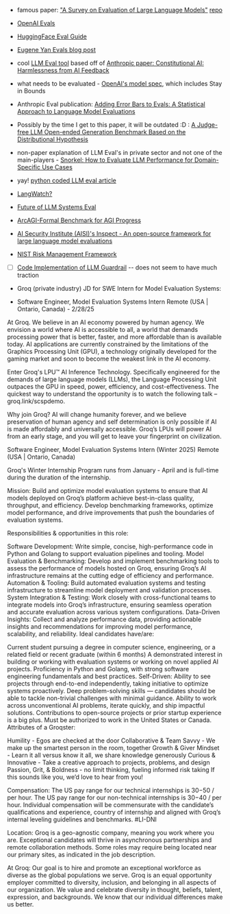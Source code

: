 * famous paper: ["A Survey on Evaluation of Large Language Models"](https://arxiv.org/abs/2307.03109) [repo](https://github.com/MLGroupJLU/LLM-eval-survey)
* [OpenAI Evals](https://github.com/openai/evals)
* [HuggingFace Eval Guide](https://github.com/huggingface/evaluation-guidebook)
* [Eugene Yan Evals blog post](https://eugeneyan.com/writing/evals/)
* cool [LLM Eval tool](https://eugeneyan.com/writing/llm-evaluators/) based off of [Anthropic paper: Constitutional AI: Harmlessness from AI Feedback](https://arxiv.org/abs/2212.08073)
* what needs to be evaluated - [OpenAI's model spec](https://model-spec.openai.com/2025-02-12.html), which includes Stay in Bounds


* Anthropic Eval publication: [Adding Error Bars to Evals: A Statistical Approach to Language Model Evaluations](https://arxiv.org/abs/2411.00640)
* Possibly by the time I get to this paper, it will be outdated :D : [A Judge-free LLM Open-ended Generation Benchmark Based on the Distributional Hypothesis](https://arxiv.org/abs/2502.09316)
* non-paper explanation of LLM Eval's in private sector and not one of the main-players - [Snorkel: How to Evaluate LLM Performance for Domain-Specific Use Cases](https://www.youtube.com/watch?v=ZHjulqB-4A0)
* yay! [python coded LLM eval article](https://medium.com/@jeffreyip54/llm-evaluation-metrics-everything-you-need-for-llm-evaluation-6b129157e33c)
* [LangWatch?](https://docs.langwatch.ai/optimization-studio/evaluating)
* [Future of LLM Systems Eval ](https://www.reddit.com/r/LocalLLaMA/comments/18z3ygo/the_future_of_llm_systems_evaluation/)
* [ArcAGI-Formal Benchmark for AGI Progress](https://arcprize.org/)
* [AI Security Institute (AISI)'s Inspect - An open-source framework for large language model evaluations](https://inspect.ai-safety-institute.org.uk/)
* [NIST Risk Management Framework](https://csrc.nist.gov/projects/risk-management)
* [ ] [Code Implementation of LLM Guardrail](https://github.com/mindyng/GuardReasoner) -- does not seem to have much traction
* Groq (private industry) JD for SWE Intern for Model Evaluation Systems:

* Software Engineer, Model Evaluation Systems Intern
Remote (USA | Ontario, Canada) - 2/28/25

At Groq. We believe in an AI economy powered by human agency. We envision a world where AI is accessible to all, a world that demands processing power that is better, faster, and more affordable than is available today. AI applications are currently constrained by the limitations of the Graphics Processing Unit (GPU), a technology originally developed for the gaming market and soon to become the weakest link in the AI economy.

Enter Groq's LPU™ AI Inference Technology. Specifically engineered for the demands of large language models (LLMs), the Language Processing Unit outpaces the GPU in speed, power, efficiency, and cost-effectiveness. The quickest way to understand the opportunity is to watch the following talk – groq.link/scspdemo.

Why join Groq? AI will change humanity forever, and we believe preservation of human agency and self determination is only possible if AI is made affordably and universally accessible. Groq’s LPUs will power AI from an early stage, and you will get to leave your fingerprint on civilization.

Software Engineer, Model Evaluation Systems Intern (Winter 2025)
Remote (USA | Ontario, Canada)

Groq's Winter Internship Program runs from January - April and is full-time during the duration of the internship.

Mission: Build and optimize model evaluation systems to ensure that AI models deployed on Groq’s platform achieve best-in-class quality, throughput, and efficiency. Develop benchmarking frameworks, optimize model performance, and drive improvements that push the boundaries of evaluation systems.

Responsibilities & opportunities in this role:

Software Development: Write simple, concise, high-performance code in Python and Golang to support evaluation pipelines and tooling.
Model Evaluation & Benchmarking: Develop and implement benchmarking tools to assess the performance of models hosted on Groq, ensuring Groq’s AI infrastructure remains at the cutting edge of efficiency and performance.
Automation & Tooling: Build automated evaluation systems and testing infrastructure to streamline model deployment and validation processes.
System Integration & Testing: Work closely with cross-functional teams to integrate models into Groq’s infrastructure, ensuring seamless operation and accurate evaluation across various system configurations.
Data-Driven Insights: Collect and analyze performance data, providing actionable insights and recommendations for improving model performance, scalability, and reliability.
Ideal candidates have/are:

Current student pursuing a degree in computer science, engineering, or a related field or recent graduate (within 6 months)
A demonstrated interest in building or working with evaluation systems or working on novel applied AI projects.
Proficiency in Python and Golang, with strong software engineering fundamentals and best practices.
Self-Driven: Ability to see projects through end-to-end independently, taking initiative to optimize systems proactively.
Deep problem-solving skills — candidates should be able to tackle non-trivial challenges with minimal guidance.
Ability to work across unconventional AI problems, iterate quickly, and ship impactful solutions.
Contributions to open-source projects or prior startup experience is a big plus.
Must be authorized to work in the United States or Canada.
Attributes of a Groqster:

Humility - Egos are checked at the door
Collaborative & Team Savvy - We make up the smartest person in the room, together
Growth & Giver Mindset - Learn it all versus know it all, we share knowledge generously
Curious & Innovative - Take a creative approach to projects, problems, and design
Passion, Grit, & Boldness - no limit thinking, fueling informed risk taking
If this sounds like you, we’d love to hear from you!

Compensation: The US pay range for our technical internships is $30-$50 / per hour. The US pay range for our non-technical internships is $30-$40 / per hour. Individual compensation will be commensurate with the candidate’s qualifications and experience, country of internship and aligned with Groq’s internal leveling guidelines and benchmarks. #LI-DNI

Location: Groq is a geo-agnostic company, meaning you work where you are. Exceptional candidates will thrive in asynchronous partnerships and remote collaboration methods. Some roles may require being located near our primary sites, as indicated in the job description.  

At Groq: Our goal is to hire and promote an exceptional workforce as diverse as the global populations we serve. Groq is an equal opportunity employer committed to diversity, inclusion, and belonging in all aspects of our organization. We value and celebrate diversity in thought, beliefs, talent, expression, and backgrounds. We know that our individual differences make us better.
